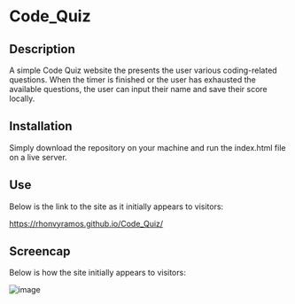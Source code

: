 # Code_Quiz
## Description
A simple Code Quiz website the presents the user various coding-related questions. When the timer is finished or the user has exhausted the available questions, the user can input their name and save their score locally. 

## Installation
Simply download the repository on your machine and run the index.html file on a live server.

## Use
Below is the link to the site as it initially appears to visitors:

https://rhonvyramos.github.io/Code_Quiz/

## Screencap
Below is how the site initially appears to visitors:

![image](https://github.com/rhonvyramos/Code_Quiz/assets/126701940/67568eef-6d58-4379-b8f7-c6c11f8984ed)
